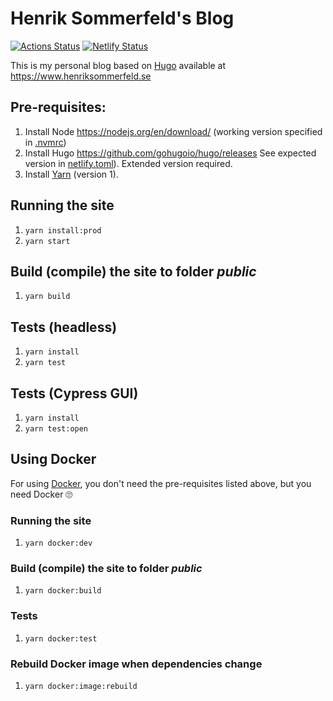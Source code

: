 # Henrik Sommerfeld's Blog

[![Actions Status](https://github.com/henriksommerfeld/isabel-blog/workflows/Blog%20tests/badge.svg)](https://github.com/henriksommerfeld/blog-hugo/actions) [![Netlify Status](https://api.netlify.com/api/v1/badges/beaa24ab-5442-45fd-a3bd-5050a70f22e5/deploy-status)](https://app.netlify.com/sites/henriksommerfeld/deploys) 

This is my personal blog based on [Hugo][1] available at <https://www.henriksommerfeld.se>

## Pre-requisites:
1. Install Node https://nodejs.org/en/download/ (working version specified in [.nvmrc](./.nvmrc))
2. Install Hugo https://github.com/gohugoio/hugo/releases See expected version in [netlify.toml](./netlify.toml)). Extended version required.
3. Install [Yarn][2] (version 1).

## Running the site
1. `yarn install:prod`
2. `yarn start`

## Build (compile) the site to folder _public_
1. `yarn build`

## Tests (headless)
1. `yarn install`
2. `yarn test`

## Tests (Cypress GUI)
1. `yarn install`
2. `yarn test:open`

## Using Docker
For using [Docker][3], you don't need the pre-requisites listed above, but you need Docker 🙄

### Running the site
1. `yarn docker:dev`

### Build (compile) the site to folder _public_
1. `yarn docker:build`

### Tests
1. `yarn docker:test`


### Rebuild Docker image when dependencies change
1. `yarn docker:image:rebuild`

[1]: http://gohugo.io/
[2]: https://yarnpkg.com/
[3]: https://docker.io/